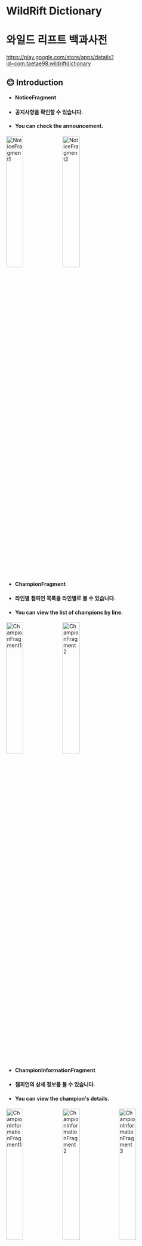 # WildRift Dictionary
# 와일드 리프트 백과사전
https://play.google.com/store/apps/details?id=com.taetae98.wildriftdictionary


## 😊 Introduction
* #### NoticeFragment
* #### 공지사항을 확인할 수 있습니다.
* #### You can check the announcement.
<img src="./readme/NoticeFragment1.png" alt="NoticeFragment1" width="30%"><img src="./readme/NoticeFragment2.png" alt="NoticeFragment2" width="30%">

* #### ChampionFragment
* #### 라인별 챔피언 목록을 라인별로 볼 수 있습니다.
* #### You can view the list of champions by line.
<img src="./readme/ChampionFragment1.png" alt="ChampionFragment1" width="30%"><img src="./readme/ChampionFragment2.png" alt="ChampionFragment2" width="30%">

* #### ChampionInformationFragment
* #### 챔피언의 상세 정보를 볼 수 있습니다.
* #### You can view the champion's details.
<img src="./readme/ChampionInformationFragment1.png" alt="ChampionInformationFragment1" width="30%"><img src="./readme/ChampionInformationFragment2.png" alt="ChampionInformationFragment2" width="30%"><img src="./readme/ChampionInformationFragment3.png" alt="ChampionInformationFragment3" width="30%">

* #### ChampionSearchDialog
* #### 챔피언을 검색하여 찾을 수 있습니다.
* #### You can search for the champion and find them.
<img src="./readme/ChampionSearchDialog1.png" alt="ChampionSearchDialog1" width="30%"><img src="./readme/ChampionSearchDialog2.png" alt="ChampionSearchDialog2" width="30%">

* #### ItemFragment
* #### 아이템 목록을 타입별로 볼 수 있습니다.
* #### You can see the list of items by type.
<img src="./readme/ItemFragment1.png" alt="ItemFragment1" width="30%"><img src="./readme/ItemFragment2.png" alt="ItemFragment2" width="30%">

* #### ItemDialog
* #### 아이템 상세 정보를 볼 수 있습니다.
* #### You can see the item details.
<img src="./readme/ItemDialog1.png" alt="ItemDialog1" width="30%"><img src="./readme/ItemDialog2.png" alt="ItemDialog2" width="30%">

* #### ItemSearchDialog
* #### 아이템을 검색해서 찾을 수 있습니다.
* #### You can find the item by searching it.
<img src="./readme/ItemSearchDialog1.png" alt="ItemSearchDialog1" width="30%"><img src="./readme/ItemSearchDialog2.png" alt="ItemSearchDialog2" width="30%">

* #### RuneFragment
* #### 룬 목록을 볼 수 있습니다.
* #### You can view the list of runes.
<img src="./readme/RuneFragment1.png" alt="RuneFragment1" width="30%">

* #### RuneDialog
* #### 룬 상세 정보를 볼 수 있습니다.
* #### You can view the run details.
<img src="./readme/RuneDialog1.png" alt="RuneDialog1" width="30%"><img src="./readme/RuneDialog2.png" alt="RuneDialog2" width="30%">

* #### RuneSearchDialog
* #### 룬을 검색해서 볼 수 있습니다.
* #### You can search and view the runes.
<img src="./readme/RuneSearchDialog1.png" alt="RuneSearchDialog1" width="30%"><img src="./readme/RuneSearchDialog2.png" alt="RuneSearchDialog2" width="30%">

## ⚡ Features
* 공지사항 : 보건복지부에서 제공하는 데이터를 바탕으로 전국 코로나 감염 현황, 거리두기 현황 정보를 제공합니다.
* 챔피언 정보 : 보건복지부에서 제공하는 데이터를 바탕으로 전국 코로나 감염 현황, 거리두기 현황 정보를 제공합니다.
* 아이템 정보 : 보건복지부에서 제공하는 데이터를 바탕으로 연령별, 성별별 등 분석 데이터를 제공합니다.
* 룬 정보 : 한국어와 영어를 지원합니다.
* 위젯 지원 : 매일 업데이트 되는 위젯으로 정보를 놓치지 않고 받을 수 있습니다.
* 검색 기능 : 매일 업데이트 되는 위젯으로 정보를 놓치지 않고 받을 수 있습니다.
* 챔피언 유니버스 : 매일 업데이트 되는 위젯으로 정보를 놓치지 않고 받을 수 있습니다.

* Notice : Based on the data provided by the Ministry of Health and Welfare, information on the current status of coronavirus and the current status of distancing is provided.
* Champion Information : Based on the data provided by the Ministry of Health and Welfare, we provide information on the current status of corona infection and distancing.
* Item information : Based on the data provided by the Ministry of Health and Welfare, analysis data such as age and gender are provided.
* Run Information : Korean and English are supported.
* Widget support : Get information with widgets that are updated daily.
* Search capabilities : Get information with widgets that are updated daily.
* Champion Universe : Get information with the daily updates.

